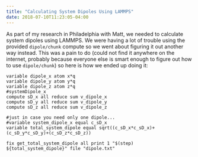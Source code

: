 ```yaml
---
title: "Calculating System Dipoles Using LAMMPS"
date: 2018-07-10T11:23:05-04:00
---
```


As part of my research in Philadelphia with Matt, we needed to calculate system dipoles using LAMMPS. We were having a lot of trouble using the provided `dipole/chunk` compute so we went about figuring it out another way instead. This was a pain to do (could not find it anywhere on the internet, probably because everyone else is smart enough to figure out how to use `dipole/chunk`) so here is how we ended up doing it:

```text
variable dipole_x atom x*q
variable dipole_y atom y*q
variable dipole_z atom z*q
#systemDipole_x
compute sD_x all reduce sum v_dipole_x
compute sD_y all reduce sum v_dipole_y
compute sD_z all reduce sum v_dipole_z

#just in case you need only one dipole...
#variable system_dipole_x equal c_sD_x
variable total_system_dipole equal sqrt((c_sD_x*c_sD_x)+(c_sD_y*c_sD_y)+(c_sD_z*c_sD_z))

fix get_total_system_dipole all print 1 "$(step) ${total_system_dipole}" file "dipole.txt"
```
